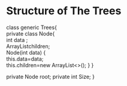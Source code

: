 # Structure of The Trees 

class generic Trees{  
private class Node{  
int data ;  
ArrayList<Node>children;  
Node(int data) {  
this.data=data;  
this.children=new ArrayList<>(); 
}
}
  
private Node root;
private int Size;
}

## 